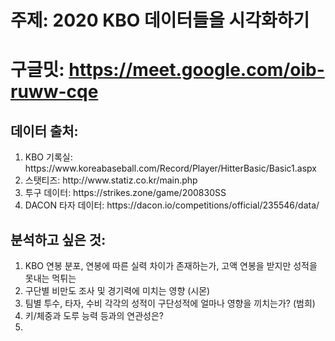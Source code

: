 # 주제: 2020 KBO 데이터들을 시각화하기

# 구글밋: https://meet.google.com/oib-ruww-cqe

## 데이터 출처:
<ol>
<li>KBO 기록실: https://www.koreabaseball.com/Record/Player/HitterBasic/Basic1.aspx</li>
<li>스탯티즈: http://www.statiz.co.kr/main.php</li>
<li>투구 데이터: https://strikes.zone/game/200830SS</li>
<li>DACON 타자 데이터: https://dacon.io/competitions/official/235546/data/
</ol>



## 분석하고 싶은 것:
  1. KBO 연봉 분포, 연봉에 따른 실력 차이가 존재하는가, 고액 연봉을 받지만 성적을 못내는 먹튀는 
  2. 구단별 비만도 조사 및 경기력에 미치는 영향  (시몬)
  3. 팀별 투수, 타자, 수비 각각의 성적이 구단성적에 얼마나 영향을 끼치는가? (범희)
  4. 키/체중과 도루 능력 등과의 연관성은?
  5.
